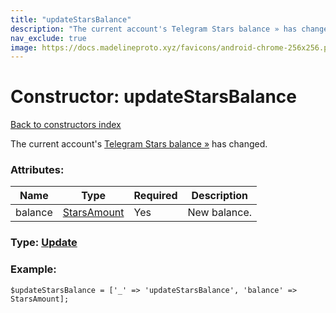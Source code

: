 ```yaml
---
title: "updateStarsBalance"
description: "The current account's Telegram Stars balance » has changed."
nav_exclude: true
image: https://docs.madelineproto.xyz/favicons/android-chrome-256x256.png
---
```

# Constructor: updateStarsBalance  
[Back to constructors index](/API_docs/constructors/index.html)



The current account's [Telegram Stars balance »](https://core.telegram.org/api/stars) has changed.

### Attributes:

| Name     |    Type       | Required | Description |
|----------|---------------|----------|-------------|
|balance|[StarsAmount](/API_docs/types/StarsAmount.html) | Yes|New balance.|



### Type: [Update](/API_docs/types/Update.html)


### Example:

```
$updateStarsBalance = ['_' => 'updateStarsBalance', 'balance' => StarsAmount];
```  
